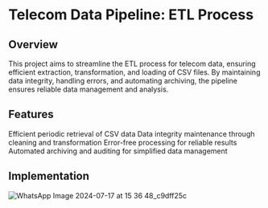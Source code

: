 # Telecom Data Pipeline: ETL Process

## Overview
This project aims to streamline the ETL process for telecom data, ensuring efficient extraction, transformation, and loading of CSV files. 
By maintaining data integrity, handling errors, and automating archiving, the pipeline ensures reliable data management and analysis.

## Features
Efficient periodic retrieval of CSV data
Data integrity maintenance through cleaning and transformation
Error-free processing for reliable results
Automated archiving and auditing for simplified data management

## Implementation

![WhatsApp Image 2024-07-17 at 15 36 48_c9dff25c](https://github.com/user-attachments/assets/a7a9ff5e-0901-4b32-bbb2-ea6c28d119c1)

